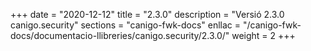 +++
date        = "2020-12-12"
title       = "2.3.0"
description = "Versió 2.3.0 canigo.security"
sections    = "canigo-fwk-docs"
enllac		= "/canigo-fwk-docs/documentacio-llibreries/canigo.security/2.3.0/"
weight		= 2
+++
